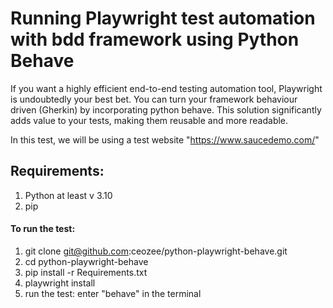 # Running Playwright test automation with bdd framework using Python Behave

If you want a highly efficient end-to-end testing automation tool, Playwright is undoubtedly your best bet. You can turn your framework behaviour driven (Gherkin) by incorporating python behave. This solution significantly adds value to your tests, making them reusable and more readable.

In this test, we will be using a test website "https://www.saucedemo.com/"

## Requirements:
1. Python at least v 3.10
2. pip

#### To run the test:
1. git clone git@github.com:ceozee/python-playwright-behave.git
2. cd python-playwright-behave
3. pip install -r Requirements.txt
4. playwright install
5. run the test: enter "behave" in the terminal